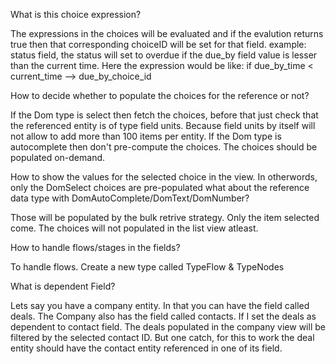 What is this choice expression?

The expressions in the choices will be evaluated and if the evalution returns true then that corresponding choiceID will be
set for that field.
example: status field, the status will set to overdue if the due_by field value is lesser than the current time. Here the 
expression would be like: if due_by_time < current_time --> due_by_choice_id

How to decide whether to populate the choices for the reference or not?

If the Dom type is select then fetch the choices, before that just check that the referenced entity is of type field units.
Because field units by itself will not allow to add more than 100 items per entity.
If the Dom type is autocomplete then don't pre-compute the choices. The choices should be populated on-demand.

How to show the values for the selected choice in the view. In otherwords, only the DomSelect choices are pre-populated what about the reference data type with DomAutoComplete/DomText/DomNumber?

Those will be populated by the bulk retrive strategy. Only the item selected come. The choices will not populated in the list view atleast.

How to handle flows/stages in the fields?

To handle flows. Create a new type called TypeFlow & TypeNodes

What is dependent Field?

Lets say you have a company entity. In that you can have the field called deals. The Company also has the field called contacts. If I set the deals as dependent to contact field. The deals populated in the company view will be filtered by the selected contact ID. But one catch,  for this to work the deal entity should have the contact entity referenced in one of its field.

